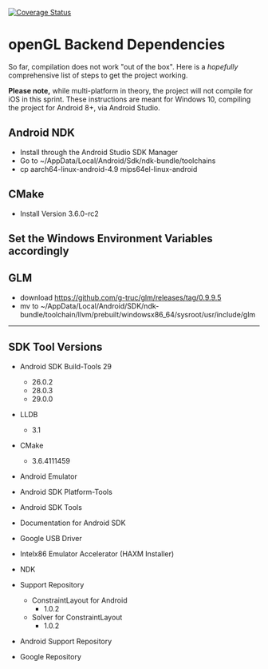 
[![Coverage Status](https://coveralls.io/repos/github/mobileappdevhm19/HINT-Reader/badge.svg?branch=master)](https://coveralls.io/github/mobileappdevhm19/HINT-Reader?branch=master)

# openGL Backend Dependencies

So far, compilation does not work "out of the box".
Here is a *hopefully* comprehensive list of steps to get the project working.

**Please note,** while multi-platform in theory, the project will not compile for iOS in this sprint.
These instructions are meant for Windows 10, compiling the project for Android 8+, via Android Studio.

## Android NDK

* Install through the Android Studio SDK Manager
* Go to ~/AppData/Local/Android/Sdk/ndk-bundle/toolchains
* cp aarch64-linux-android-4.9 mips64el-linux-android

## CMake

* Install Version 3.6.0-rc2

## Set the Windows Environment Variables accordingly

## GLM
* download https://github.com/g-truc/glm/releases/tag/0.9.9.5
* mv to ~/AppData/Local/Android/SDK/ndk-bundle/toolchain/llvm/prebuilt/windowsx86_64/sysroot/usr/include/glm


***


## SDK Tool Versions

* Android SDK Build-Tools 29
  * 26.0.2
  * 28.0.3
  * 29.0.0
  
* LLDB
  * 3.1
  
* CMake
  * 3.6.4111459

* Android Emulator
* Android SDK Platform-Tools
* Android SDK Tools
* Documentation for Android SDK
* Google USB Driver
* Intelx86 Emulator Accelerator (HAXM Installer)
* NDK

* Support Repository
  * ConstraintLayout for Android
    * 1.0.2
  * Solver for ConstraintLayout
    * 1.0.2

* Android Support Repository
* Google Repository
